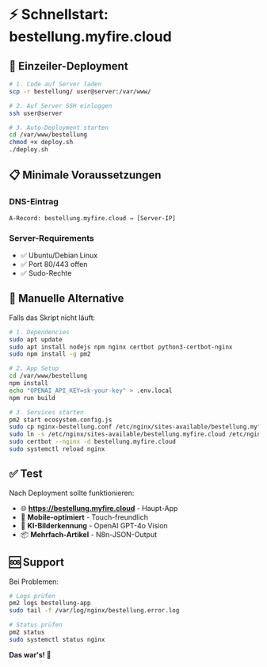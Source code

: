 # ⚡ Schnellstart: bestellung.myfire.cloud

## 🚀 Einzeiler-Deployment

```bash
# 1. Code auf Server laden
scp -r bestellung/ user@server:/var/www/

# 2. Auf Server SSH einloggen
ssh user@server

# 3. Auto-Deployment starten
cd /var/www/bestellung
chmod +x deploy.sh
./deploy.sh
```

## 📋 Minimale Voraussetzungen

### DNS-Eintrag
```
A-Record: bestellung.myfire.cloud → [Server-IP]
```

### Server-Requirements
- ✅ Ubuntu/Debian Linux
- ✅ Port 80/443 offen
- ✅ Sudo-Rechte

## 🔧 Manuelle Alternative

Falls das Skript nicht läuft:

```bash
# 1. Dependencies
sudo apt update
sudo apt install nodejs npm nginx certbot python3-certbot-nginx
sudo npm install -g pm2

# 2. App Setup
cd /var/www/bestellung
npm install
echo "OPENAI_API_KEY=sk-your-key" > .env.local
npm run build

# 3. Services starten
pm2 start ecosystem.config.js
sudo cp nginx-bestellung.conf /etc/nginx/sites-available/bestellung.myfire.cloud
sudo ln -s /etc/nginx/sites-available/bestellung.myfire.cloud /etc/nginx/sites-enabled/
sudo certbot --nginx -d bestellung.myfire.cloud
sudo systemctl reload nginx
```

## ✅ Test

Nach Deployment sollte funktionieren:
- 🌐 **https://bestellung.myfire.cloud** - Haupt-App
- 📱 **Mobile-optimiert** - Touch-freundlich
- 🤖 **KI-Bilderkennung** - OpenAI GPT-4o Vision
- 📦 **Mehrfach-Artikel** - N8n-JSON-Output

## 🆘 Support

Bei Problemen:
```bash
# Logs prüfen
pm2 logs bestellung-app
sudo tail -f /var/log/nginx/bestellung.error.log

# Status prüfen
pm2 status
sudo systemctl status nginx
```

**Das war's! 🎉** 